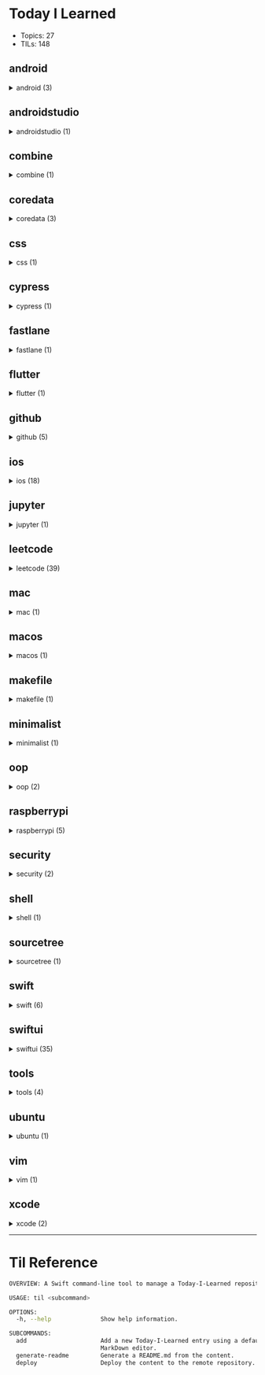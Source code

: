 # Today I Learned

-   Topics: 27
-   TILs: 148

## android 

<details><summary markdown="span">android (3)</summary>

| Date       | Title                                                                                                                             |
| ---------- | --------------------------------------------------------------------------------------------------------------------------------- |
| 2020-04-29 | [Capture images and videos from android devices with adb](./android/2020-04-28_capture-images-videos-from-android-devices-adb.md) |
| 2020-04-22 | [Open source minimalist launcher for Android](./android/2020-04-28_open-source-minimalist-launcher.md)                            |
| 2022-01-31 | [Fix failling to start emulator on Android Studio](./android/2022-01-31_fix-failling-to-start-emulator-on-android-studio.md)      |

</details>

## androidstudio 

<details><summary markdown="span">androidstudio (1)</summary>

| Date       | Title                                                                                                                                                      |
| ---------- | ---------------------------------------------------------------------------------------------------------------------------------------------------------- |
| 2020-05-04 | [Show the current file in the folder structure navigation bar](./androidstudio/2020-05-04_show-the-current-file-in-the-folder-structure-navigation-bar.md) |

</details>

## combine 

<details><summary markdown="span">combine (1)</summary>

| Date       | Title                                                                                                                                      |
| ---------- | ------------------------------------------------------------------------------------------------------------------------------------------ |
| 2020-06-04 | [Set a given Publishers Failure type to Never in Combine](./combine/2020-06-04_set-a-given-publishers-failure-type-to-never-in-combine.md) |

</details>

## coredata 

<details><summary markdown="span">coredata (3)</summary>

| Date       | Title                                                                                                                                                                                                                             |
| ---------- | --------------------------------------------------------------------------------------------------------------------------------------------------------------------------------------------------------------------------------- |
| 2020-05-20 | [How to filter using NSPredicate based on if the to many relationship set contains a specific value](./coredata/2020-05-19_how-to-filter-using-nspredicate-based-on-if-the-to-many-relationship-set-contains-a-specific-value.md) |
| 2020-05-20 | [Storing states in CoreData with enums](./coredata/2020-05-20_storing-states-in-coredata-with-enums.md)                                                                                                                           |
| 2020-05-22 | [NSPredicate case-insensitive matching on to-many relationship](./coredata/2020-05-21_nspredicate-caseinsensitive-matching-on-tomany-relationship.md)                                                                             |

</details>

## css 

<details><summary markdown="span">css (1)</summary>

| Date       | Title                                                                                                                         |
| ---------- | ----------------------------------------------------------------------------------------------------------------------------- |
| 2020-04-30 | [Handling Long Words and URLs (Forcing Breaks, Hyphenation, Ellipsis, etc)](./css/2020-04-29_handling-long-words-and-urls.md) |

</details>

## cypress 

<details><summary markdown="span">cypress (1)</summary>

| Date       | Title                                                                                                    |
| ---------- | -------------------------------------------------------------------------------------------------------- |
| 2021-04-03 | [Cypress.io - sitemap.xml validation test](./cypress/2021-04-03_cypressio-sitemapxml-validation-test.md) |

</details>

## fastlane 

<details><summary markdown="span">fastlane (1)</summary>

| Date       | Title                                                                                                                                         |
| ---------- | --------------------------------------------------------------------------------------------------------------------------------------------- |
| 2021-05-21 | [why fastlane working directory different than what I set](./fastlane/2021-05-21_why-fastlane-working-directory-different-than-what-i-set.md) |

</details>

## flutter 

<details><summary markdown="span">flutter (1)</summary>

| Date       | Title                                                                                           |
| ---------- | ----------------------------------------------------------------------------------------------- |
| 2020-05-02 | [Running a command-line dart script](./flutter/2020-05-01_running-a-commandline-dart-script.md) |

</details>

## github 

<details><summary markdown="span">github (5)</summary>

| Date       | Title                                                                                                                                                                                                       |
| ---------- | ----------------------------------------------------------------------------------------------------------------------------------------------------------------------------------------------------------- |
| 2020-04-18 | [Fix gh-pages rejection of new pushes](./github/2020-04-17_fix_github-pages-rejection-of-new-pushes.md)                                                                                                     |
| 2020-05-06 | [Git Error: Could could not read Username for 'https://github.com': terminal prompts disabled](./github/2020-05-06_git-error-could-could-not-read-username-for-httpsgithubcom-terminal-prompts-disabled.md) |
| 2020-05-28 | [Cancel Workflow Action](./github/2020-05-28_cancel-workflow-action.md)                                                                                                                                     |
| 2021-04-28 | [Get the Pull Request Number in Github Actions](./github/2021-04-29_get-the-pull-request-number-in-github-actions.md)                                                                                       |
| 2021-05-16 | [Use working-dreictory for entire job](./github/2021-05-16_use-workingdreictory-for-entire-job.md)                                                                                                          |

</details>

## ios 

<details><summary markdown="span">ios (18)</summary>

| Date       | Title                                                                                                                                                                                                                                                                                                                                                                                                     |
| ---------- | --------------------------------------------------------------------------------------------------------------------------------------------------------------------------------------------------------------------------------------------------------------------------------------------------------------------------------------------------------------------------------------------------------- |
| 2020-04-29 | [iOS development tools for Mac](./ios/2020-04-28_ios-development-tools.md)                                                                                                                                                                                                                                                                                                                                |
| 2020-05-07 | [Workaround about SPM (Swift package manager) deal with Xcode 11.4 and Swift 5.2 with external static libraries. Adding an internal dynamic library to resolve static code duplication error](./ios/2020-05-06_workaround-about-spm-swift-package-manager-deal-with-xcode-114-and-swift-52-with-external-static-libraries-adding-an-internal-dynamic-library-to-resolve-static-code-duplication-error.md) |
| 2020-05-12 | [Showing Touch symbol in iOS Simulators](./ios/2020-05-12_showing-touch-symbol-in-ios-simulators.md)                                                                                                                                                                                                                                                                                                      |
| 2020-05-18 | [disable iOS simulator 'connect hardware keyboard' programmatically](./ios/2020-05-18_disable-ios-simulator-connect-hardware-keyboard-programmatically.md)                                                                                                                                                                                                                                                |
| 2020-05-18 | [How do you manage and use “Many to many” core data relationships?](./ios/2020-05-18_how-do-you-manage-and-use-many-to-many-core-data-relationships.md)                                                                                                                                                                                                                                                   |
| 2020-05-18 | [iOS XCUITest - Simulate hardware keyboard return key](./ios/2020-05-18_ios-xcuitest-simulate-hardware-keyboard-return-key.md)                                                                                                                                                                                                                                                                            |
| 2020-05-22 | [Enable network mocks and more in UI Tests](./ios/2020-05-22_enable-network-mocks-and-more-in-ui-tests.md)                                                                                                                                                                                                                                                                                                |
| 2020-05-22 | [UI Test deleting text in text field](./ios/2020-05-22_ui-test-deleting-text-in-text-field.md)                                                                                                                                                                                                                                                                                                            |
| 2020-05-26 | [UITests how to test screen edge pan gestures?](./ios/2020-05-25_uitests-how-to-test-screen-edge-pan-gestures.md)                                                                                                                                                                                                                                                                                         |
| 2021-01-26 | [Add custom accessory to a row in UICollectionView](./ios/2021-01-26_add-custom-accessory-to-a-row-in-uicollectionview.md)                                                                                                                                                                                                                                                                                |
| 2021-01-30 | [Use SwiftUI preview inside Swift Package](./ios/2021-01-30_use-swiftui-preview-inside-swift-package.md)                                                                                                                                                                                                                                                                                                  |
| 2021-01-31 | [How to use Fastlane to deploy multiple targets to TestFlight, Xcode iOS](./ios/2021-01-31_how-to-use-fastlane-to-deploy-multiple-targets-to-testflight-xcode-ios.md)                                                                                                                                                                                                                                     |
| 2021-02-07 | [Keeping expansion state of OutlineDisclosures using NSDiffableDataSource SectionSnapshot on UICollectionView DiffableDatasource](./ios/2021-02-07_keeping-expansion-state-of-outlinedisclosures-using-nsdiffabledatasource-sectionsnapshot-on-uicollectionview-diffabledatasource.md)                                                                                                                    |
| 2021-02-07 | [Using A Custom Font With Dynamic Type](./ios/2021-02-07_using-a-custom-font-with-dynamic-type.md)                                                                                                                                                                                                                                                                                                        |
| 2021-02-11 | [Get light or dark variant of a color declared in assets](./ios/2021-02-11_get-light-or-dark-variant-of-a-color-declared-in-assets.md)                                                                                                                                                                                                                                                                    |
| 2021-03-03 | [Convert UIFont to SwiftUI Font](./ios/2021-03-03_convert-uifont-to-swiftui-font.md)                                                                                                                                                                                                                                                                                                                      |
| 2021-03-14 | [Multiline Text View in SwiftUI](./ios/2021-03-14_multiline-text-view-in-swiftui.md)                                                                                                                                                                                                                                                                                                                      |
| 2021-05-20 | [Core Data - how to generate CoreDataGeneratedAccessors?](./ios/2021-05-20_core-data-how-to-generate-coredatageneratedaccessors.md)                                                                                                                                                                                                                                                                       |

</details>

## jupyter 

<details><summary markdown="span">jupyter (1)</summary>

| Date       | Title                                                                                                                                |
| ---------- | ------------------------------------------------------------------------------------------------------------------------------------ |
| 2021-01-10 | [Manage widgets in jupyter notebooks using Ipywidgets](./jupyter/2021-01-10_manage-widgets-in-jupyter-notebooks-using-ipywidgets.md) |

</details>

## leetcode 

<details><summary markdown="span">leetcode (39)</summary>

| Date       | Title                                                                                                                          |
| ---------- | ------------------------------------------------------------------------------------------------------------------------------ |
| 2022-03-15 | [905. Sort Array By Parity](./leetcode/2022-03-15_905-sort-array-by-parity.md)                                                 |
| 2022-03-15 | [953. Verifying an Alien Dictionary](./leetcode/2022-03-15_953-verifying-an-alien-dictionary.md)                               |
| 2022-03-16 | [206. Reverse Linked List](./leetcode/2022-03-16_206-reverse-linked-list.md)                                                   |
| 2022-03-16 | [412. Fizz Buzz](./leetcode/2022-03-16_412-fizz-buzz.md)                                                                       |
| 2022-03-16 | [475. Heaters](./leetcode/2022-03-16_475-heaters.md)                                                                           |
| 2022-03-16 | [485. Max Consecutive Ones](./leetcode/2022-03-16_485-max-consecutive-ones.md)                                                 |
| 2022-03-17 | [1. Two Sum](./leetcode/2022-03-17_1-two-sum.md)                                                                               |
| 2022-03-17 | [46. Permutations](./leetcode/2022-03-17_46-permutations.md)                                                                   |
| 2022-03-17 | [47. Permutations II](./leetcode/2022-03-17_47-permutations-ii.md)                                                             |
| 2022-03-17 | [67. Add Binary](./leetcode/2022-03-17_67-add-binary.md)                                                                       |
| 2022-03-17 | [78. Subsets](./leetcode/2022-03-17_78-subsets.md)                                                                             |
| 2022-03-18 | [2. Add Two Numbers](./leetcode/2022-03-18_2-add-two-numbers.md)                                                               |
| 2022-03-18 | [3. Longest Substring Without Repeating Characters](./leetcode/2022-03-18_3-longest-substring-without-repeating-characters.md) |
| 2022-03-20 | [5. Longest Palindromic Substring](./leetcode/2022-03-20_5-longest-palindromic-substring.md)                                   |
| 2022-03-22 | [229. Majority Element II](./leetcode/2022-03-22_169-majority-element-ii.md)                                                   |
| 2022-03-22 | [169. Majority Element](./leetcode/2022-03-22_169-majority-element.md)                                                         |
| 2022-03-23 | [349. Intersection of Two Arrays](./leetcode/2022-03-23_349-intersection-of-two-arrays.md)                                     |
| 2022-03-23 | [41. First Missing Positive](./leetcode/2022-03-23_41-first-missing-positive.md)                                               |
| 2022-03-23 | [Leetcode Cheatsheet (Swift)](./leetcode/2022-03-23_leetcode_cheatsheet.md)                                                    |
| 2022-03-26 | [217. Contains Duplicate](./leetcode/2022-03-26_217-contains-duplicate.md)                                                     |
| 2022-03-26 | [219. Contains Duplicate II](./leetcode/2022-03-26_219-contains-duplicate-ii.md)                                               |
| 2022-03-26 | [350. Intersection of Two Arrays II](./leetcode/2022-03-26_350-intersection-of-two-arrays-ii.md)                               |
| 2022-03-28 | [26. Remove Duplicates from Sorted Array](./leetcode/2022-03-28_26-remove-duplicates-from-sorted-array.md)                     |
| 2022-03-28 | [80. Remove Duplicates from Sorted Array II](./leetcode/2022-03-28_80-remove-duplicates-from-sorted-array-ii.md)               |
| 2022-03-29 | [27. Remove Element](./leetcode/2022-03-29_27-remove-element.md)                                                               |
| 2022-03-29 | [283. Move Zeroes](./leetcode/2022-03-29_283-move-zeroes.md)                                                                   |
| 2022-03-29 | [605. Can Place Flowers](./leetcode/2022-03-29_605-can-place-flowers.md)                                                       |
| 2022-03-30 | [334. Increasing Triplet Subsequence](./leetcode/2022-03-30_334-increasing-triplet-subsequence.md)                             |
| 2022-03-30 | [387. First Unique Character in a String](./leetcode/2022-03-30_387-first-unique-character-in-a-string.md)                     |
| 2022-04-04 | [228. Summary Ranges](./leetcode/2022-04-04_228-summary-ranges.md)                                                             |
| 2022-04-05 | [735. Asteroid Collision](./leetcode/2022-04-05_735-asteroid-collision.md)                                                     |
| 2022-04-05 | [9. Palindrome Number](./leetcode/2022-04-05_9-palindrome-number.md)                                                           |
| 2022-04-06 | [849. Maximize Distance to Closest Person](./leetcode/2022-04-06_849-maximize-distance-to-closest-person.md)                   |
| 2022-04-07 | [209. Minimum Size Subarray Sum](./leetcode/2022-04-07_209-minimum-size-subarray-sum.md)                                       |
| 2022-04-07 | [243. Shortest Word Distance](./leetcode/2022-04-07_243-shortest-word-distance.md)                                             |
| 2022-04-11 | [189. Rotate Array](./leetcode/2022-04-11_189-rotate-array.md)                                                                 |
| 2022-04-11 | [238. Product of Array Except Self](./leetcode/2022-04-11_238-product-of-array-except-self.md)                                 |
| 2022-04-12 | [54. Spiral Matrix](./leetcode/2022-04-12_54-spiral-matrix.md)                                                                 |
| 2022-04-14 | [13. Roman to Integer](./leetcode/2022-04-14_13-roman-to-integer.md)                                                           |

</details>

## mac 

<details><summary markdown="span">mac (1)</summary>

| Date       | Title                                                                          |
| ---------- | ------------------------------------------------------------------------------ |
| 2020-05-02 | [Show hidden files in Finder](./mac/2020-05-01_show-hidden-files-in-finder.md) |

</details>

## macos 

<details><summary markdown="span">macos (1)</summary>

| Date       | Title                                                                                                                                                                                                                                                                                                     |
| ---------- | --------------------------------------------------------------------------------------------------------------------------------------------------------------------------------------------------------------------------------------------------------------------------------------------------------- |
| 2020-05-19 | [DB Browser for SQLite (DB4S) is a high quality, visual, open source tool to create, design, and edit database files compatible with SQLite.](./macos/2020-05-19_db-browser-for-sqlite-db4s-is-a-high-quality-visual-open-source-tool-to-create-design-and-edit-database-files-compatible-with-sqlite.md) |

</details>

## makefile 

<details><summary markdown="span">makefile (1)</summary>

| Date       | Title                                                                      |
| ---------- | -------------------------------------------------------------------------- |
| 2021-06-10 | [Missing Separator. Stop](./makefile/2021-06-10_missing-separator-stop.md) |

</details>

## minimalist 

<details><summary markdown="span">minimalist (1)</summary>

| Date       | Title                                                                                                       |
| ---------- | ----------------------------------------------------------------------------------------------------------- |
| 2020-05-14 | [Why Small Habits Make a Big Difference](./minimalist/2020-05-14_why-small-habits-make-a-big-difference.md) |

</details>

## oop 

<details><summary markdown="span">oop (2)</summary>

| Date       | Title                                                                                                                                                             |
| ---------- | ----------------------------------------------------------------------------------------------------------------------------------------------------------------- |
| 2020-05-14 | [Domain-Driven Design](./oop/2020-05-14_domaindriven-design.md)                                                                                                   |
| 2020-05-14 | [Object-Oriented Analysis and Design: What is it and how do you use it?](./oop/2020-05-14_objectoriented-analysis-and-design-what-is-it-and-how-do-you-use-it.md) |

</details>

## raspberrypi 

<details><summary markdown="span">raspberrypi (5)</summary>

| Date       | Title                                                                                                  |
| ---------- | ------------------------------------------------------------------------------------------------------ |
| 2021-05-02 | [Auto start a script at boot](./raspberrypi/2021-05-02_auto-start-a-script-at-boot.md)                 |
| 2021-05-02 | [Disable screensaver](./raspberrypi/2021-05-02_disable-screensaver.md)                                 |
| 2021-05-02 | [Using wildcard with scp command](./raspberrypi/2021-05-02_using-wildcard-with-scp-command.md)         |
| 2021-05-09 | [How to ake HDMI hot-pluggable on PI?](./raspberrypi/2021-05-09_how-to-ake-hdmi-hotpluggable-on-pi.md) |
| 2021-05-16 | [Do not mix RPi.GPIO and gpiozero](./raspberrypi/2021-05-16_do-not-mix-rpigpio-and-gpiozero.md)        |

</details>

## security 

<details><summary markdown="span">security (2)</summary>

| Date       | Title                                                                               |
| ---------- | ----------------------------------------------------------------------------------- |
| 2020-05-14 | [SSL Pinning with URLSession](./security/2020-05-14_ssl-pinning-with-urlsession.md) |
| 2020-05-14 | [SSL Pinning with Alomafire](./security/2020-05-14_ssl-pinning.md)                  |

</details>

## shell 

<details><summary markdown="span">shell (1)</summary>

| Date       | Title                                                                            |
| ---------- | -------------------------------------------------------------------------------- |
| 2020-04-22 | [How to wait for Ctrl-C in bash](./shell/2020-04-21_wait-for-interrupt-linux.md) |

</details>

## sourcetree 

<details><summary markdown="span">sourcetree (1)</summary>

| Date       | Title                                                                                                                                            |
| ---------- | ------------------------------------------------------------------------------------------------------------------------------------------------ |
| 2021-05-16 | [Hook failing because paths don't seem to be set correctly](./sourcetree/2021-05-16_hook-failing-because-paths-dont-seem-to-be-set-correctly.md) |

</details>

## swift 

<details><summary markdown="span">swift (6)</summary>

| Date       | Title                                                                                                                                                                           |
| ---------- | ------------------------------------------------------------------------------------------------------------------------------------------------------------------------------- |
| 2020-05-01 | [Launching a command-line command from a macOS app](./swift/2020-05-01_launching-a-commandline-command-from-a-macos-app.md)                                                     |
| 2020-05-13 | [How to add local Swift Package as dependency?](./swift/2020-05-12_how-to-add-local-swift-package-as-dependency.md)                                                             |
| 2020-05-21 | [conversion from NSTimeInterval to hour,minutes,seconds,milliseconds in swift](./swift/2020-05-21_conversion-from-nstimeinterval-to-hourminutessecondsmilliseconds-in-swift.md) |
| 2020-05-22 | [How to sleep for few milliseconds in swift?](./swift/2020-05-22_how-to-sleep-for-few-milliseconds-in-swift.md)                                                                 |
| 2020-05-28 | [Push View programmatically in callback, SwiftUI](./swift/2020-05-28_push-view-programmatically-in-callback-swiftui.md)                                                         |
| 2022-12-18 | [How to bring a running application window to front most?](./swift/2022-12-18_how-to-bring-a-running-application-window-to-front-most.md)                                       |

</details>

## swiftui 

<details><summary markdown="span">swiftui (35)</summary>

| Date       | Title                                                                                                                                                                                                               |
| ---------- | ------------------------------------------------------------------------------------------------------------------------------------------------------------------------------------------------------------------- |
| 2020-05-12 | [ForEach with index](./swiftui/2020-05-12_foreach-with-index.md)                                                                                                                                                    |
| 2020-05-13 | [Hide Seperator in List](./swiftui/2020-05-12_hide-seperator-in-list.md)                                                                                                                                            |
| 2020-05-13 | [Preview with Core Data](./swiftui/2020-05-12_preview-with-core-data.md)                                                                                                                                            |
| 2020-05-13 | [Binding value from an ObservableObject](./swiftui/2020-05-13_binding-value-from-an-observableobject.md)                                                                                                            |
| 2020-05-13 | [HSHostingController, easily present fullscreen modals, safari, email, etc from SwiftUI](./swiftui/2020-05-13_hshostingcontroller-easily-present-fullscreen-modals-safari-email-etc-from-swiftui.md)                |
| 2020-05-13 | [SwiftUI: How to implement a custom init with @Binding variables](./swiftui/2020-05-13_swiftui-how-to-implement-a-custom-init-with-binding-variables.md)                                                            |
| 2020-05-14 | [3 Ways to React to @State Changes in SwiftUI](./swiftui/2020-05-14_3-ways-to-react-to-state-changes-in-swiftui.md)                                                                                                 |
| 2020-05-14 | [Disable user interaction on SwiftUI View](./swiftui/2020-05-14_disable-user-interaction-on-swiftui-view.md)                                                                                                        |
| 2020-05-15 | [How to instantiate PreviewProvider when View requires @Binding in initializer](./swiftui/2020-05-14_how-to-instantiate-previewprovider-when-view-requires-binding-in-initializer.md)                               |
| 2020-05-15 | [HStack fill whole width with equal spacing](./swiftui/2020-05-15_hstack-fill-whole-width-with-equal-spacing.md)                                                                                                    |
| 2020-05-15 | [Text aligment with custom frame](./swiftui/2020-05-15_text-aligment-with-custom-frame.md)                                                                                                                          |
| 2020-05-18 | [How do I create a multiline TextField in SwiftUI?](./swiftui/2020-05-18_how-do-i-create-a-multiline-textfield-in-swiftui.md)                                                                                       |
| 2020-05-19 | [How to detect live changes on TextField in SwiftUI?](./swiftui/2020-05-18_how-to-detect-live-changes-on-textfield-in-swiftui.md)                                                                                   |
| 2020-05-18 | [How to make a view dismiss itself](./swiftui/2020-05-18_how-to-make-a-view-dismiss-itself.md)                                                                                                                      |
| 2020-05-19 | [How to use SwiftUI in Swift Playgrounds](./swiftui/2020-05-18_how-to-use-swiftui-in-swift-playgrounds.md)                                                                                                          |
| 2020-05-18 | [UITextView wrapper for SwiftUI](./swiftui/2020-05-18_uitextview-wrapper-for-swiftui.md)                                                                                                                            |
| 2020-05-25 | [How to show complete List when keyboard is showing up in SwiftUI](./swiftui/2020-05-24_how-to-show-complete-list-when-keyboard-is-showing-up-in-swiftui.md)                                                        |
| 2020-05-27 | [How to hide the status bar in SwiftUI](./swiftui/2020-05-27_how-to-hide-the-status-bar-in-swiftui.md)                                                                                                              |
| 2020-05-27 | [Make a VStack fill the screen in SwiftUI](./swiftui/2020-05-27_make-a-vstack-fill-the-screen-in-swiftui.md)                                                                                                        |
| 2020-05-28 | [Fixed: Multiple sheet(isPresented:) doesn't work in SwiftUI](./swiftui/2020-05-28_fixed-multiple-sheetispresented-doesnt-work-in-swiftui.md)                                                                       |
| 2020-05-28 | [Fixed: SwiftUI picker in form repositioning after navigation](./swiftui/2020-05-28_fixed-swiftui-picker-in-form-repositioning-after-navigation.md)                                                                 |
| 2020-05-28 | [Simple SwiftUI Arc endAngle animation](./swiftui/2020-05-28_simple-swiftui-arc-endangle-animation.md)                                                                                                              |
| 2020-05-29 | [Dismiss view with swipe on iOS 13 XCUITest](./swiftui/2020-05-29_dismiss-view-with-swipe-on-ios-13-xcuitest.md)                                                                                                    |
| 2020-06-03 | [Add a border with cornerRadius to an Image in SwiftUI](./swiftui/2020-06-03_add-a-border-with-cornerradius-to-an-image-in-swiftui.md)                                                                              |
| 2021-05-18 | [How to update @FetchRequest, when a related Entity changes in SwiftUI?](./swiftui/2021-05-18_how-to-update-fetchrequest-when-a-related-entity-changes-in-swiftui.md)                                               |
| 2021-05-25 | [Rounded Borders in SwiftUI](./swiftui/2021-05-25_rounded-borders-in-swiftui.md)                                                                                                                                    |
| 2021-05-26 | [Detecting tapping on the back button on NavigationView](./swiftui/2021-05-26_detecting-tapping-on-the-back-button-on-navigationview.md)                                                                            |
| 2021-06-02 | [How do you clip an image to a square inside a lazy grid? (SwiftUI)](./swiftui/2021-06-02_how-do-you-clip-an-image-to-a-square-inside-a-lazy-grid-swiftui.md)                                                       |
| 2021-06-07 | [Picker for optional data type in SwiftUI?](./swiftui/2021-06-07_picker-for-optional-data-type-in-swiftui.md)                                                                                                       |
| 2021-06-07 | [Set initial value for State](./swiftui/2021-06-07_set-initial-value-for-state.md)                                                                                                                                  |
| 2021-06-25 | [How to hide keyboard when using SwiftUI?](./swiftui/2021-06-25_how-to-hide-keyboard-when-using-swiftui.md)                                                                                                         |
| 2021-06-29 | [Make SwiftUI Color codable](./swiftui/2021-06-29_make-swiftui-color-codable.md)                                                                                                                                    |
| 2021-07-14 | [How to set the scale when using UIGraphicsImageRenderer](./swiftui/2021-07-14_how-to-set-the-scale-when-using-uigraphicsimagerenderer.md)                                                                          |
| 2021-07-15 | [SwiftUI: sheet not presented if triggered from subview when superview can also present sheet](./swiftui/2021-07-15_swiftui-sheet-not-presented-if-triggered-from-subview-when-superview-can-also-present-sheet.md) |
| 2021-08-09 | [Overlapping Navigation Titles In SwiftUI](./swiftui/2021-08-09_overlapping-navigation-titles-in-swiftui.md)                                                                                                        |

</details>

## tools 

<details><summary markdown="span">tools (4)</summary>

| Date       | Title                                                                                                                                                                               |
| ---------- | ----------------------------------------------------------------------------------------------------------------------------------------------------------------------------------- |
| 2020-04-24 | [Local file transfer between desktops and mobile devices from terminal with QRCode](./tools/2020-04-13_local_file_transfer_desktop_mobile_terminal_qrcode.md)                       |
| 2020-05-04 | [a little macOS app that records your screen to make a timelapse](./tools/2020-05-04_a-little-macos-app-that-records-your-screen-to-make-a-timelapse.md)                            |
| 2020-04-28 | [A delightful community-driven framework for managing your `zsh` configurations, plugins, themes](./tools/2020_04_27_ohmyzsh_community-driven-zsh-plugins-configurations-themes.md) |
| 2021-04-11 | [Cross posting cli DEV, Hashnode, Medium](./tools/2021-04-11_cross-posting-cli-dev-hashnode-medium.md)                                                                              |

</details>

## ubuntu 

<details><summary markdown="span">ubuntu (1)</summary>

| Date       | Title                                                                                                           |
| ---------- | --------------------------------------------------------------------------------------------------------------- |
| 2020-04-15 | [Fingerprint authentication on Ubuntu 18.04](./ubuntu/2020-04-14_fingerprint-authentication-on-ubuntu-18-04.md) |

</details>

## vim 

<details><summary markdown="span">vim (1)</summary>

| Date       | Title                                                                           |
| ---------- | ------------------------------------------------------------------------------- |
| 2020-05-18 | [Show/Hide line number in vim](./vim/2020-05-18_showhide-line-number-in-vim.md) |

</details>

## xcode 

<details><summary markdown="span">xcode (2)</summary>

| Date       | Title                                                                                                              |
| ---------- | ------------------------------------------------------------------------------------------------------------------ |
| 2020-05-01 | [Apply all suggested fixes using short keys](./xcode/2020-04-30_apply-all-suggested-fixes-using-short-keys.md)     |
| 2020-05-13 | [Xcode 11 iOS 13 simulator freeze UITextField](./xcode/2020-05-13_xcode-11-ios-13-simulator-freeze-uitextfield.md) |

</details>

---
# Til Reference

```bash
OVERVIEW: A Swift command-line tool to manage a Today-I-Learned repository

USAGE: til <subcommand>

OPTIONS:
  -h, --help              Show help information.

SUBCOMMANDS:
  add                     Add a new Today-I-Learned entry using a default
                          MarkDown editor.
  generate-readme         Generate a README.md from the content.
  deploy                  Deploy the content to the remote repository.

```

